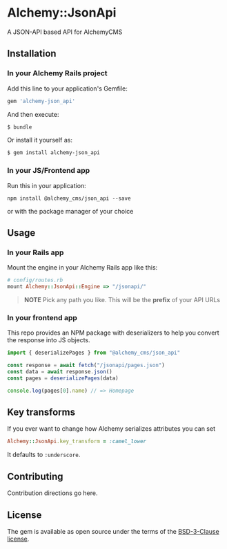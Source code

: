 # Alchemy::JsonApi

A JSON-API based API for AlchemyCMS

## Installation

### In your Alchemy Rails project

Add this line to your application's Gemfile:

```ruby
gem 'alchemy-json_api'
```

And then execute:

```bash
$ bundle
```

Or install it yourself as:

```bash
$ gem install alchemy-json_api
```

### In your JS/Frontend app

Run this in your application:

```
npm install @alchemy_cms/json_api --save
```

or with the package manager of your choice

## Usage

### In your Rails app

Mount the engine in your Alchemy Rails app like this:

```rb
# config/routes.rb
mount Alchemy::JsonApi::Engine => "/jsonapi/"
```

> __NOTE__ Pick any path you like. This will be the **prefix** of your API URLs

### In your frontend app

This repo provides an NPM package with deserializers to help you convert the response into JS objects.

```js
import { deserializePages } from "@alchemy_cms/json_api"

const response = await fetch("/jsonapi/pages.json")
const data = await response.json()
const pages = deserializePages(data)

console.log(pages[0].name) // => Homepage
```

## Key transforms

If you ever want to change how Alchemy serializes attributes you can set

```rb
Alchemy::JsonApi.key_transform = :camel_lower
```

It defaults to `:underscore`.

## Contributing

Contribution directions go here.

## License

The gem is available as open source under the terms of the [BSD-3-Clause license](https://opensource.org/licenses/BSD-3-Clause).
